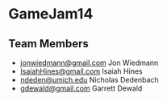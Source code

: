 GameJam14
=========


Team Members
------------
* jonwiedmann@gmail.com Jon Wiedmann
* IsaiahHines@gmail.com Isaiah Hines
* ndeden@umich.edu Nicholas Dedenbach
* gdewald@gmail.com Garrett Dewald
